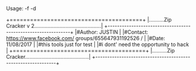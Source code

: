 Usage: -f <zip file> -d <dict> 

+=======================================+
|..........Zip Cracker v 2.............................................|
+--------------------------------------------------------------+
|#Author: JUSTIN |
|#Contact: https://www.facebook.com/
groups/655647931192526 / |
|#Date: 11/08/2017 |
|#this tools just for test |
|#i dont' need the opportunity to hack |
+=======================================+
|..........Zip Cracker...........................................|
+-------------------------------------------------------------+
